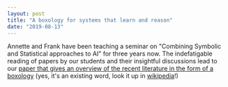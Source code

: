 ```yaml
---
layout: post
title: "A boxology for systems that learn and reason"
date: "2019-08-13"
---
```


Annette and Frank have been teaching a seminar on "Combining Symbolic and Statistical approaches to AI" for three years now. The indefatigable reading of papers by our students and their insightful discussions lead to our [paper that gives an overview of the recent literature in the form of a boxology](https://bibbase.org/network/publication/vanharmelen-tenteije-aboxologyofdesignpatternsforhybridlearningandreasoningsystems-2019) (yes, it's an existing word, look it up in [wikipedia](https://en.wikipedia.org/wiki/Boxology)!)
